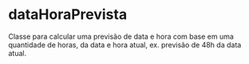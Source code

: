 # dataHoraPrevista
Classe para calcular uma previsão de data e hora com base em uma quantidade de horas, da data e hora atual, ex. previsão de 48h da data atual.
